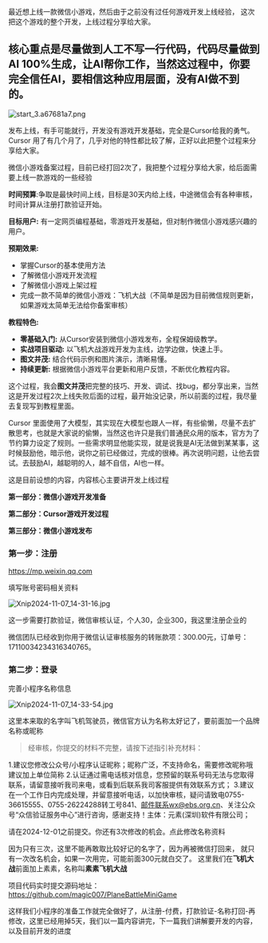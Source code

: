 最近想上线一款微信小游戏，然后由于之前没有过任何游戏开发上线经验， 这次把这个游戏的整个开发，上线过程分享给大家。



## 核心重点是尽量做到人工不写一行代码，代码尽量做到AI 100%生成，让AI帮你工作，当然这过程中，你要完全信任AI，要相信这种应用层面，没有AI做不到的。

![start_3.a67681a7.png](https://www.cctvcloud.cn/usr/uploads/2024/11/3709451844.png)

发布上线，有手可能就行，开发没有游戏开发基础，完全是Cursor给我的勇气。Cursor 用了有几个月了，几乎对他的特性都比较了解，正好以此把整个过程来分享给大家。



微信小游戏备案过程，目前已经打回2次了，我把整个过程分享给大家，给后面需要上线一款游戏的一些经验

**时间预算**:争取是最快时间上线，目标是30天内给上线，中途微信会有各种审核，时间计算从注册打款验证开始。

**目标用户:** 有一定网页编程基础，零游戏开发基础，但对制作微信小游戏感兴趣的用户。

**预期效果:**

- 掌握Cursor的基本使用方法
- 了解微信小游戏开发流程
- 了解微信小游戏上架过程
- 完成一款不简单的微信小游戏：飞机大战（不简单是因为目前微信规则更新，如果游戏太简单无法给你备案审核）



**教程特色:**

- **零基础入门:** 从Cursor安装到微信小游戏发布，全程保姆级教学。
- **实战项目驱动:** 以飞机大战游戏开发为主线，边学边做，快速上手。
- **图文并茂:** 结合代码示例和图片演示，清晰易懂。
- **持续更新:** 根据微信小游戏平台更新和用户反馈，不断优化教程内容。



这个过程，我会**图文并茂**把完整的技巧、开发、调试、找bug，都分享出来，当然这是开发过程2次上线失败后面的过程，最开始没记录，所以前面的过程，我尽量去复现写到教程里面。



Cursor 里面使用了大模型，其实现在大模型也跟人一样，有些偷懒，尽量不去扩散思考，也就是大家说的偷懒，当然这也许只是我们普通民众用的版本，官方为了节约算力设定了规则。一些需求明显他能实现，就是说我是AI无法做到某某事，这时候鼓励他，暗示他，说你之前已经做过，完成的很棒。再次说明问题，让他去尝试。去鼓励AI，越聪明的人，越不自信，AI也一样。



这是目前设想的内容，内容核心主要讲开发上线过程



**第一部分：微信小游戏开发准备**

**第二部分：Cursor游戏开发过程**

**第三部分：微信小游戏发布**



### 第一步：注册

https://mp.weixin.qq.com

填写账号密码相关资料

![Xnip2024-11-07_14-31-16.jpg](https://www.cctvcloud.cn/usr/uploads/2024/11/70061387.jpg)

这一步需要打款验证，微信审核认证，个人30，企业300，我这里注册企业的

微信团队已经收到你用于微信认证审核服务的转账款项：300.00元，订单号：17110034234316340765。

### 第二步：登录

完善小程序名称信息

![Xnip2024-11-07_14-33-54.jpg](https://www.cctvcloud.cn/usr/uploads/2024/11/1070941190.jpg)

这里本来取的名字叫飞机驾驶员，微信官方认为名称太好记了，要前面加一个品牌名称或昵称

>经审核，你提交的材料不完整，请按下述指引补充材料：

1.建议您修改公众号/小程序认证昵称；昵称广泛，不支持命名，需要修改昵称哦建议加上单位简称
2.认证通过需电话核对信息，您预留的联系号码无法与您取得联系，请留意接听我司来电，或看到后联系我司客服提供有效联系方式；
3.建议在一个工作日内完成处理，并留意接听电话，以加快审核，疑问请致电0755-36615555、0755-26224288转工号841、邮件联系wx@ebs.org.cn、关注公众号“众信验证服务中心”进行咨询，感谢支持！主体：元素(深圳)软件有限公司；

请在2024-12-01之前提交。你还有3次修改的机会。点此修改名称资料



因为只有三次，这里不能再敢取比较好记的名字了，因为再被微信打回来， 就只有一次改名机会，如果一次用完，可能前面300元就白交了。 这里我们在**飞机大战**前面加上素素，名称叫**素素飞机大战**

项目代码实时提交源码地址：https://github.com/magic007/PlaneBattleMiniGame

这样我们小程序的准备工作就完全做好了，从注册-付费，打款验证-名称打回-再修改，这里已经用掉5天，我们以一篇内容讲完，下一篇我们讲解要开发的内容，以及目前开发的进度